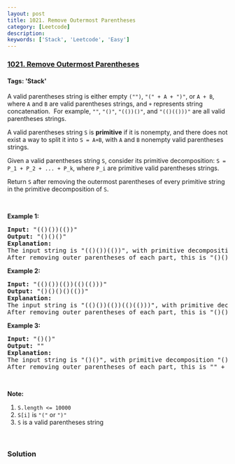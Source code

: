```yaml
---
layout: post
title: 1021. Remove Outermost Parentheses
category: [Leetcode]
description: 
keywords: ['Stack', 'Leetcode', 'Easy']
---
```

### [1021. Remove Outermost Parentheses](https://leetcode.com/problems/remove-outermost-parentheses)

#### Tags: 'Stack'

<div class="content__u3I1 question-content__JfgR"><div><p>A valid parentheses string is either empty <code>("")</code>, <code>"(" + A + ")"</code>, or <code>A + B</code>, where <code>A</code> and <code>B</code> are valid parentheses strings, and <code>+</code> represents string concatenation.  For example, <code>""</code>, <code>"()"</code>, <code>"(())()"</code>, and <code>"(()(()))"</code> are all valid parentheses strings.</p>
<p>A valid parentheses string <code>S</code> is <strong>primitive</strong> if it is nonempty, and there does not exist a way to split it into <code>S = A+B</code>, with <code>A</code> and <code>B</code> nonempty valid parentheses strings.</p>
<p>Given a valid parentheses string <code>S</code>, consider its primitive decomposition: <code>S = P_1 + P_2 + ... + P_k</code>, where <code>P_i</code> are primitive valid parentheses strings.</p>
<p>Return <code>S</code> after removing the outermost parentheses of every primitive string in the primitive decomposition of <code>S</code>.</p>
<p> </p>
<p><strong>Example 1:</strong></p>
<pre><strong>Input: </strong><span id="example-input-1-1">"(()())(())"</span>
<strong>Output: </strong><span id="example-output-1">"()()()"</span>
<strong>Explanation: </strong>
The input string is "(()())(())", with primitive decomposition "(()())" + "(())".
After removing outer parentheses of each part, this is "()()" + "()" = "()()()".
</pre>
<div>
<p><strong>Example 2:</strong></p>
<pre><strong>Input: </strong><span id="example-input-2-1">"(()())(())(()(()))"</span>
<strong>Output: </strong><span id="example-output-2">"()()()()(())"</span>
<strong>Explanation: </strong>
The input string is "(()())(())(()(()))", with primitive decomposition "(()())" + "(())" + "(()(()))".
After removing outer parentheses of each part, this is "()()" + "()" + "()(())" = "()()()()(())".
</pre>
<div>
<p><strong>Example 3:</strong></p>
<pre><strong>Input: </strong><span id="example-input-3-1">"()()"</span>
<strong>Output: </strong><span id="example-output-3">""</span>
<strong>Explanation: </strong>
The input string is "()()", with primitive decomposition "()" + "()".
After removing outer parentheses of each part, this is "" + "" = "".
</pre>
<p> </p>
</div>
</div>
<p><strong>Note:</strong></p>
<ol>
<li><code>S.length &lt;= 10000</code></li>
<li><code>S[i]</code> is <code>"("</code> or <code>")"</code></li>
<li><code>S</code> is a valid parentheses string</li>
</ol>
<div>
<div>
<div> </div>
</div>
</div></div></div>

### Solution
